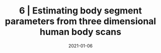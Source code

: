 ---
title: "6 | Estimating body segment parameters from three dimensional human body scans"
collection: publications
permalink: /publication/P4-2021-BSP
date: 2021-01-06
venue: 'Engineering'
paperurl: '/files/2022-PlosOne.pdf'
link: 'https://doi.org/10.1371/journal.pone.0262296'
github: 'https://github.com/pkudzia/Paper-BodySegmentParameter'
citation: '<b>Kudzia P.</b>, Jackson E. , Dumas G. Estimating body segment parameters from three-dimensional human body scans. PLOS ONE 17(1): e0262296. <b>2022</b>'
---